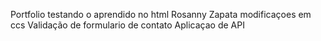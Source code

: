 Portfolio testando o aprendido no html
Rosanny Zapata
modificaçoes em ccs
Validação de formulario de contato
Aplicaçao de API
